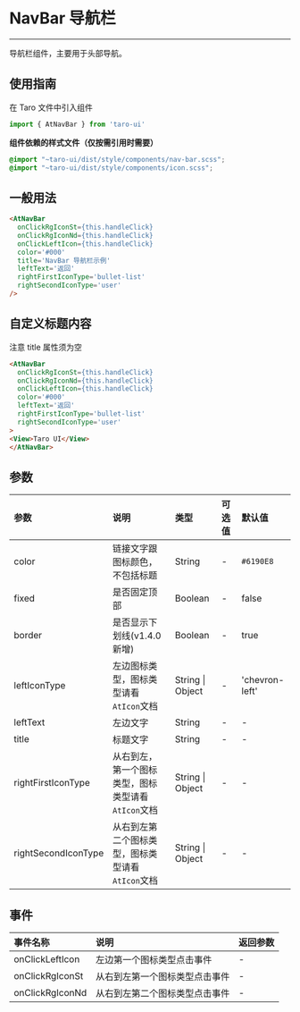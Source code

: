 # NavBar 导航栏

------

导航栏组件，主要用于头部导航。

## 使用指南

在 Taro 文件中引入组件

```js
import { AtNavBar } from 'taro-ui'
```

**组件依赖的样式文件（仅按需引用时需要）**

```scss
@import "~taro-ui/dist/style/components/nav-bar.scss";
@import "~taro-ui/dist/style/components/icon.scss";
```

## 一般用法

```html
<AtNavBar
  onClickRgIconSt={this.handleClick}
  onClickRgIconNd={this.handleClick}
  onClickLeftIcon={this.handleClick}
  color='#000'
  title='NavBar 导航栏示例'
  leftText='返回'
  rightFirstIconType='bullet-list'
  rightSecondIconType='user'
/>
```

## 自定义标题内容

注意 title 属性须为空

```html
<AtNavBar
  onClickRgIconSt={this.handleClick}
  onClickRgIconNd={this.handleClick}
  onClickLeftIcon={this.handleClick}
  color='#000'
  leftText='返回'
  rightFirstIconType='bullet-list'
  rightSecondIconType='user'
>
<View>Taro UI</View>
</AtNavBar>
```

## 参数

| 参数                | 说明                                               | 类型             | 可选值 | 默认值         |
| :------------------ | :------------------------------------------------- | :--------------- | :----- | :------------- |
| color               | 链接文字跟图标颜色，不包括标题                     | String           | -      | `#6190E8`      |
| fixed               | 是否固定顶部                                       | Boolean          | -      | false          |
| border              | 是否显示下划线(v1.4.0 新增)                        | Boolean          | -      | true           |
| leftIconType        | 左边图标类型，图标类型请看`AtIcon`文档             | String \| Object | -      | 'chevron-left' |
| leftText            | 左边文字                                           | String           | -      | -              |
| title               | 标题文字                                           | String           | -      | -              |
| rightFirstIconType  | 从右到左，第一个图标类型，图标类型请看`AtIcon`文档 | String \| Object | -      | -              |
| rightSecondIconType | 从右到左第二个图标类型，图标类型请看`AtIcon`文档   | String \| Object | -      | -              |

## 事件

| 事件名称        | 说明                           | 返回参数 |
| :-------------- | :----------------------------- | :------- |
| onClickLeftIcon | 左边第一个图标类型点击事件     | -        |
| onClickRgIconSt | 从右到左第一个图标类型点击事件 | -        |
| onClickRgIconNd | 从右到左第二个图标类型点击事件 | -        |